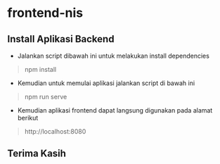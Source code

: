 # frontend-nis

Install Aplikasi Backend
---------------------

- Jalankan script dibawah ini untuk melakukan install dependencies

> npm install

- Kemudian untuk memulai aplikasi jalankan script di bawah ini

> npm run serve

- Kemudian aplikasi frontend dapat langsung digunakan pada alamat berikut

> http://localhost:8080

## Terima Kasih